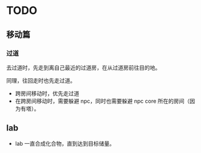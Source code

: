 # TODO

## 移动篇

### 过道

去过道时，先走到离自己最近的过道房，在从过道房前往目的地。

同理，往回走时也先走过道。

- 跨房间移动时，优先走过道
- 在跨房间移动时，需要躲避 npc，同时也需要躲避 npc core 所在的房间（因为有塔）。

## lab

- lab 一直合成化合物，直到达到目标储量。
